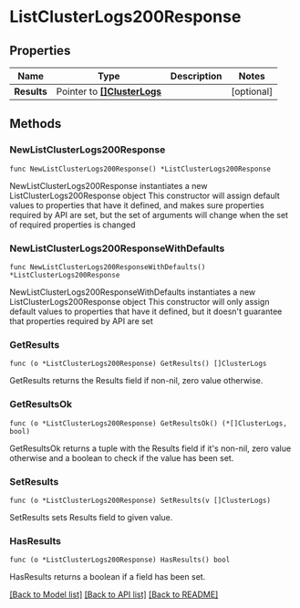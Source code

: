 # ListClusterLogs200Response

## Properties

Name | Type | Description | Notes
------------ | ------------- | ------------- | -------------
**Results** | Pointer to [**[]ClusterLogs**](ClusterLogs.md) |  | [optional] 

## Methods

### NewListClusterLogs200Response

`func NewListClusterLogs200Response() *ListClusterLogs200Response`

NewListClusterLogs200Response instantiates a new ListClusterLogs200Response object
This constructor will assign default values to properties that have it defined,
and makes sure properties required by API are set, but the set of arguments
will change when the set of required properties is changed

### NewListClusterLogs200ResponseWithDefaults

`func NewListClusterLogs200ResponseWithDefaults() *ListClusterLogs200Response`

NewListClusterLogs200ResponseWithDefaults instantiates a new ListClusterLogs200Response object
This constructor will only assign default values to properties that have it defined,
but it doesn't guarantee that properties required by API are set

### GetResults

`func (o *ListClusterLogs200Response) GetResults() []ClusterLogs`

GetResults returns the Results field if non-nil, zero value otherwise.

### GetResultsOk

`func (o *ListClusterLogs200Response) GetResultsOk() (*[]ClusterLogs, bool)`

GetResultsOk returns a tuple with the Results field if it's non-nil, zero value otherwise
and a boolean to check if the value has been set.

### SetResults

`func (o *ListClusterLogs200Response) SetResults(v []ClusterLogs)`

SetResults sets Results field to given value.

### HasResults

`func (o *ListClusterLogs200Response) HasResults() bool`

HasResults returns a boolean if a field has been set.


[[Back to Model list]](../README.md#documentation-for-models) [[Back to API list]](../README.md#documentation-for-api-endpoints) [[Back to README]](../README.md)


